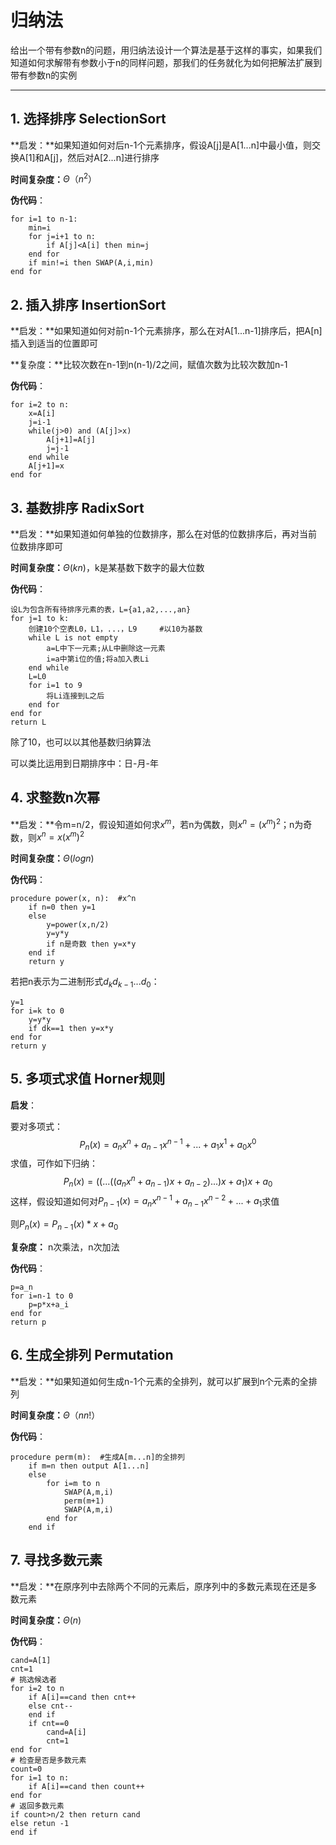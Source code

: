 # 归纳法 

给出一个带有参数n的问题，用归纳法设计一个算法是基于这样的事实，如果我们知道如何求解带有参数小于n的同样问题，那我们的任务就化为如何把解法扩展到带有参数n的实例

------

## 1.  选择排序 SelectionSort

**启发：**如果知道如何对后n-1个元素排序，假设A[j]是A[1...n]中最小值，则交换A[1]和A[j]，然后对A[2...n]进行排序

**时间复杂度：**$\Theta（n^2）$

**伪代码**：

```
for i=1 to n-1:
	min=i
	for j=i+1 to n:
		if A[j]<A[i] then min=j
	end for
	if min!=i then SWAP(A,i,min)
end for
```



## 2.  插入排序 InsertionSort

**启发：**如果知道如何对前n-1个元素排序，那么在对A[1...n-1]排序后，把A[n]插入到适当的位置即可

**复杂度：**比较次数在n-1到n(n-1)/2之间，赋值次数为比较次数加n-1

**伪代码**：

```
for i=2 to n:
	x=A[i]
	j=i-1
	while(j>0) and (A[j]>x)
		A[j+1]=A[j]
		j=j-1
	end while
	A[j+1]=x
end for
```



## 3.  基数排序 RadixSort

**启发：**如果知道如何单独的位数排序，那么在对低的位数排序后，再对当前位数排序即可

**时间复杂度：**$\Theta(kn)$，k是某基数下数字的最大位数

**伪代码**：

```
设L为包含所有待排序元素的表，L={a1,a2,...,an}
for j=1 to k:
	创建10个空表L0，L1，...，L9		#以10为基数
	while L is not empty
		a=L中下一元素;从L中删除这一元素
		i=a中第i位的值;将a加入表Li
	end while
	L=L0
	for i=1 to 9
		将Li连接到L之后
	end for	
end for
return L
```

除了10，也可以以其他基数归纳算法

可以类比运用到日期排序中：日-月-年



##  4.  求整数n次幂 

**启发：**令m=n/2，假设知道如何求$x^m$，若n为偶数，则$x^n=(x^m)^2$；n为奇数，则$x^n=x(x^m)^2$

**时间复杂度：**$\Theta (log n)$

**伪代码**：

```
procedure power(x, n):	#x^n
    if n=0 then y=1
    else
        y=power(x,n/2)
        y=y*y
        if n是奇数 then y=x*y
    end if
    return y
```

若把n表示为二进制形式$d_{k}d_{k-1}...d_0$：

```
y=1
for i=k to 0
	y=y*y
	if dk==1 then y=x*y
end for
return y
```



## 5.  多项式求值 Horner规则

**启发**：

要对多项式：
$$
P_n(x)=a_nx^n+a_{n-1}x^{n-1}+...+a_1x^1+a_0x^0
$$
求值，可作如下归纳：
$$
P_n(x)=((...((a_nx^n+a_{n-1})x+a_{n-2})...)x+a_1)x+a_0
$$
这样，假设知道如何对$P_{n-1}(x)=a_nx^{n-1}+a_{n-1}x^{n-2}+...+a_1$求值

则$P_n(x)=P_{n-1}(x)*x+a_0$

**复杂度：** n次乘法，n次加法

**伪代码**：

```
p=a_n
for i=n-1 to 0
	p=p*x+a_i
end for
return p
```



## 6.  生成全排列 Permutation

**启发：**如果知道如何生成n-1个元素的全排列，就可以扩展到n个元素的全排列

**时间复杂度：**$\Theta（nn!）$

**伪代码**：

```
procedure perm(m):	#生成A[m...n]的全排列
    if m=n then output A[1...n]
    else
        for i=m to n
        	SWAP(A,m,i)
        	perm(m+1)
        	SWAP(A,m,i)
        end for
    end if
```



## 7.  寻找多数元素

**启发：**在原序列中去除两个不同的元素后，原序列中的多数元素现在还是多数元素

**时间复杂度：**$\Theta(n)$

**伪代码**：

```
cand=A[1]
cnt=1
# 挑选候选者
for i=2 to n
	if A[i]==cand then cnt++
	else cnt--
	end if
	if cnt==0
		cand=A[i]
		cnt=1
end for
# 检查是否是多数元素
count=0
for i=1 to n:
	if A[i]==cand then count++
end for
# 返回多数元素
if count>n/2 then return cand
else retun -1
end if
```

